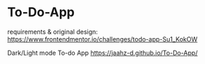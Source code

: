 # To-Do-App
requirements & original design: https://www.frontendmentor.io/challenges/todo-app-Su1_KokOW

Dark/Light mode To-do App
https://jaahz-d.github.io/To-Do-App/
